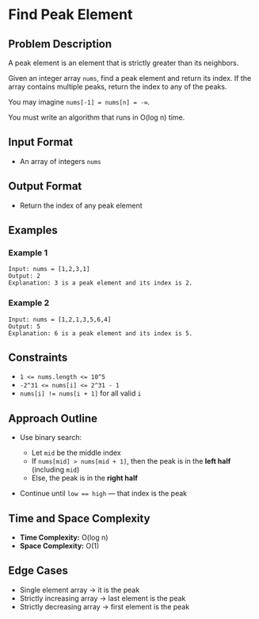 # Find Peak Element

## Problem Description

A peak element is an element that is strictly greater than its neighbors.

Given an integer array `nums`, find a peak element and return its index. If the array contains multiple peaks, return the index to any of the peaks.

You may imagine `nums[-1] = nums[n] = -∞`.

You must write an algorithm that runs in O(log n) time.

## Input Format

-   An array of integers `nums`

## Output Format

-   Return the index of any peak element

## Examples

### Example 1

```
Input: nums = [1,2,3,1]
Output: 2
Explanation: 3 is a peak element and its index is 2.
```

### Example 2

```
Input: nums = [1,2,1,3,5,6,4]
Output: 5
Explanation: 6 is a peak element and its index is 5.
```

## Constraints

-   `1 <= nums.length <= 10^5`
-   `-2^31 <= nums[i] <= 2^31 - 1`
-   `nums[i] != nums[i + 1]` for all valid `i`

## Approach Outline

-   Use binary search:

    -   Let `mid` be the middle index
    -   If `nums[mid] > nums[mid + 1]`, then the peak is in the **left half** (including `mid`)
    -   Else, the peak is in the **right half**

-   Continue until `low == high` — that index is the peak

## Time and Space Complexity

-   **Time Complexity:** O(log n)
-   **Space Complexity:** O(1)

## Edge Cases

-   Single element array → it is the peak
-   Strictly increasing array → last element is the peak
-   Strictly decreasing array → first element is the peak
